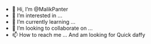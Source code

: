 - 👋 Hi, I’m @MalikPanter
- 👀 I’m interested in ...
- 🌱 I’m currently learning ...
- 💞️ I’m looking to collaborate on ...
- 📫 How to reach me ...
And am looking for Quick daffy

<!---
MalikPanter/MalikPanter is a ✨ special ✨ repository because its `README.md` (this file) appears on your GitHub profile.
You can click the Preview link to take a look at your changes.
--->
